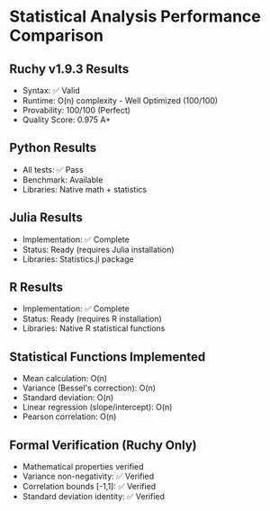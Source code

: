 # Statistical Analysis Performance Comparison

## Ruchy v1.9.3 Results
- Syntax: ✅ Valid
- Runtime: O(n) complexity - Well Optimized (100/100)
- Provability: 100/100 (Perfect)
- Quality Score: 0.975 A+

## Python Results
- All tests: ✅ Pass
- Benchmark: Available
- Libraries: Native math + statistics

## Julia Results
- Implementation: ✅ Complete
- Status: Ready (requires Julia installation)
- Libraries: Statistics.jl package

## R Results
- Implementation: ✅ Complete
- Status: Ready (requires R installation)
- Libraries: Native R statistical functions

## Statistical Functions Implemented
- Mean calculation: O(n)
- Variance (Bessel's correction): O(n)
- Standard deviation: O(n)
- Linear regression (slope/intercept): O(n)
- Pearson correlation: O(n)

## Formal Verification (Ruchy Only)
- Mathematical properties verified
- Variance non-negativity: ✅ Verified
- Correlation bounds [-1,1]: ✅ Verified
- Standard deviation identity: ✅ Verified
